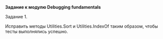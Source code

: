 **Задание к модулю Debugging fundamentals**

Задание 1.

Исправить методы Utilities.Sort и Utilities.IndexOf таким образом, чтобы тесты выполнялись успешно.
